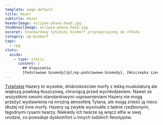 ```yaml
---
template: page-default
title: Hazer
subtitle: Hazer
headerImage: eclipse-phase-head.jpg
thumbnailImage: eclipse-phase-head.jpg
excerpt: Standardowy tytański biomorf przyzwyczajony do chłodu
category: ep-biomorf
tags:
  - rpg
slots:
  aside:
    - type: static
      content: |
        ## Ulepszenia
        [Podstawowe biomody]{pl/ep-podstawowe-biomody}, [Wszczepka sieciowa]{pl/ep-wszczepka}, [Stos korowy]{pl/ep-stos-korowy}, [Ulepszenie wzroku](#), [Zmysł radiacyjny](#), [Respirocyty](#), [Tolerancja temperaturowa](#) (odporność na zimno)
---
```

[Tytańskie](#) Hazery to wysokie, drobnokościste morfy z lekką muskulaturą ale większą powłoką tłuszczową, chroniącą przed wychłodzeniem. Nawet ze wszystkimi swoimi standardowymi usprawnieniami Hazery nie mogą przeżyć wystawienia na mroźną atmosferę Tytana, ale mogą znieść ją nieco dłużej niż inne morfy. Hazery są zwykle wysmukłe z ładnie rzeźbionymi, łagodnymi rysami twarzy. Niekiedy ich twarze są wręcz elfie w swej urodzie, co powoduje dyskomfort u innych ludzkich fenotypów.